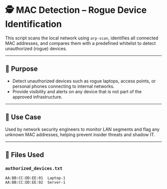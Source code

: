 # 🕵️ MAC Detection – Rogue Device Identification

This script scans the local network using `arp-scan`, identifies all connected MAC addresses, and compares them with a predefined whitelist to detect unauthorized (rogue) devices.

---

## 🎯 Purpose

- Detect unauthorized devices such as rogue laptops, access points, or personal phones connecting to internal networks.
- Provide visibility and alerts on any device that is not part of the approved infrastructure.

---

## 🔐 Use Case

Used by network security engineers to monitor LAN segments and flag any unknown MAC addresses, helping prevent insider threats and shadow IT.

---

## 📂 Files Used

### `authorized_devices.txt`

```text
AA:BB:CC:DD:EE:01  Laptop-1
AA:BB:CC:DD:EE:02  Server-1
